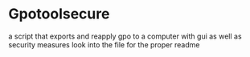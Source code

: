 # Gpotoolsecure
a script that exports and reapply gpo to a computer with gui as well as security measures
look into the file for the proper readme
